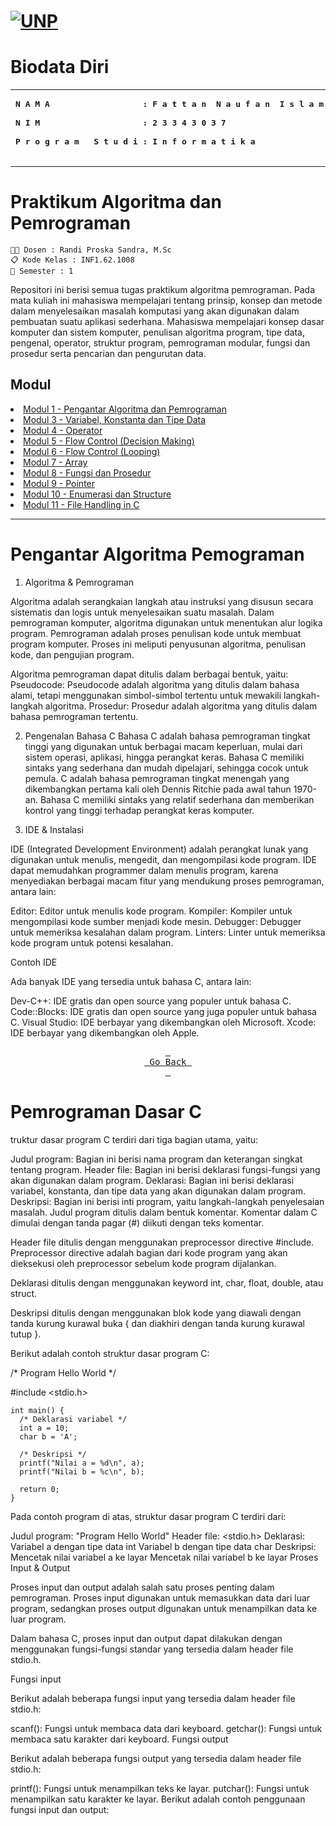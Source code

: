 # [![UNP](https://unp.ac.id/nfs-assets/all/images/logo_unp_white.png)](https://unp.ac.id/)

# Biodata Diri
<table>
<tr>
<td>
<b><pre>
N A M A                   : F a t t a n  N a u f a n  I s l a m i<br>
N I M                     : 2 3 3 4 3 0 3 7<br>
P r o g r a m   S t u d i : I n f o r m a t i k a<br>
</pre></b>
</td>
</tr>
</table>

# Praktikum Algoritma dan Pemrograman
`🧑‍🏫️ Dosen : Randi Proska Sandra, M.Sc` <br>
`📋 Kode Kelas : INF1.62.1008` <br>
`📑 Semester : 1` <br>

Repositori ini berisi semua tugas praktikum algoritma pemrograman. Pada mata kuliah ini mahasiswa mempelajari tentang prinsip, konsep dan metode dalam menyelesaikan masalah komputasi yang akan digunakan dalam pembuatan suatu aplikasi sederhana. Mahasiswa mempelajari konsep dasar komputer dan sistem komputer, penulisan algoritma program, tipe data, pengenal, operator, struktur program, pemrograman modular, fungsi dan prosedur serta pencarian dan pengurutan data.

<h2 id="navigator">Modul</h2>
<list>
  <li><a href="#modul1">Modul 1 - Pengantar Algoritma dan Pemrograman</a></li>
  <li><a href="#modul2>Modul 2 - Pemrograman Dasar C</a></li>
  <li><a href="Modul 3 - Variabel, Konstanta dan Tipe Data">Modul 3 - Variabel, Konstanta dan Tipe Data</a></li>
  <li><a href="Modul 4 - Operator">Modul 4 - Operator</a></li>
  <li><a href="Modul 5 - Flow Control (Decision Making)">Modul 5 - Flow Control (Decision Making)</a></li>
  <li><a href="Modul 6 - Flow Control (Looping)">Modul 6 - Flow Control (Looping)</a></li>
  <li><a href="Modul 7 - Array">Modul 7 - Array</a></li>
  <li><a href="Modul 8 - Fungsi dan Prosedur">Modul 8 - Fungsi dan Prosedur</a></li>
  <li><a href="Modul 9 - Pointer">Modul 9 - Pointer</a></li>
  <li><a href="Modul 10 - Enumerasi dan Structure">Modul 10 - Enumerasi dan Structure</a></li>
 <li><a href="Modul 11 - File Handling in C">Modul 11 - File Handling in C</a></li>
</list>

---
<h1 id="modul1">Pengantar Algoritma Pemograman</h1>

1. Algoritma & Pemrograman

Algoritma adalah serangkaian langkah atau instruksi yang disusun secara sistematis dan logis untuk menyelesaikan suatu masalah. Dalam pemrograman komputer, algoritma digunakan untuk menentukan alur logika program. Pemrograman adalah proses penulisan kode untuk membuat program komputer. Proses ini meliputi penyusunan algoritma, penulisan kode, dan pengujian program.

Algoritma pemrograman dapat ditulis dalam berbagai bentuk, yaitu:
Pseudocode: Pseudocode adalah algoritma yang ditulis dalam bahasa alami, tetapi menggunakan simbol-simbol tertentu untuk mewakili langkah-langkah algoritma.
Prosedur: Prosedur adalah algoritma yang ditulis dalam bahasa pemrograman tertentu. <br>

2. Pengenalan Bahasa C
Bahasa C adalah bahasa pemrograman tingkat tinggi yang digunakan untuk berbagai macam keperluan, mulai dari sistem operasi, aplikasi, hingga perangkat keras. Bahasa C memiliki sintaks yang sederhana dan mudah dipelajari, sehingga cocok untuk pemula.
C adalah bahasa pemrograman tingkat menengah yang dikembangkan pertama kali oleh Dennis Ritchie pada awal tahun 1970-an. Bahasa C memiliki sintaks yang relatif sederhana dan memberikan kontrol yang tinggi terhadap perangkat keras komputer.

3. IDE & Instalasi

IDE (Integrated Development Environment) adalah perangkat lunak yang digunakan untuk menulis, mengedit, dan mengompilasi kode program. IDE dapat memudahkan programmer dalam menulis program, karena menyediakan berbagai macam fitur yang mendukung proses pemrograman, antara lain:

Editor: Editor untuk menulis kode program.
Kompiler: Kompiler untuk mengompilasi kode sumber menjadi kode mesin.
Debugger: Debugger untuk memeriksa kesalahan dalam program.
Linters: Linter untuk memeriksa kode program untuk potensi kesalahan.

Contoh IDE

Ada banyak IDE yang tersedia untuk bahasa C, antara lain:

Dev-C++: IDE gratis dan open source yang populer untuk bahasa C.
Code::Blocks: IDE gratis dan open source yang juga populer untuk bahasa C.
Visual Studio: IDE berbayar yang dikembangkan oleh Microsoft.
Xcode: IDE berbayar yang dikembangkan oleh Apple.

<div align="center">
  <a href="#navigator"><kbd> <br> Go Back <br> </kbd></a>
</div>

<h1 id="modul2">Pemrograman Dasar C</h1>

truktur dasar program C terdiri dari tiga bagian utama, yaitu:

Judul program: Bagian ini berisi nama program dan keterangan singkat tentang program.
Header file: Bagian ini berisi deklarasi fungsi-fungsi yang akan digunakan dalam program.
Deklarasi: Bagian ini berisi deklarasi variabel, konstanta, dan tipe data yang akan digunakan dalam program.
Deskripsi: Bagian ini berisi inti program, yaitu langkah-langkah penyelesaian masalah.
Judul program ditulis dalam bentuk komentar. Komentar dalam C dimulai dengan tanda pagar (#) diikuti dengan teks komentar.

Header file ditulis dengan menggunakan preprocessor directive #include. Preprocessor directive adalah bagian dari kode program yang akan dieksekusi oleh preprocessor sebelum kode program dijalankan.

Deklarasi ditulis dengan menggunakan keyword int, char, float, double, atau struct.

Deskripsi ditulis dengan menggunakan blok kode yang diawali dengan tanda kurung kurawal buka { dan diakhiri dengan tanda kurung kurawal tutup }.

Berikut adalah contoh struktur dasar program C:

/* Program Hello World */

#include <stdio.h>

```
int main() {
  /* Deklarasi variabel */
  int a = 10;
  char b = 'A';

  /* Deskripsi */
  printf("Nilai a = %d\n", a);
  printf("Nilai b = %c\n", b);

  return 0;
}
```
Pada contoh program di atas, struktur dasar program C terdiri dari:

Judul program: "Program Hello World"
Header file: <stdio.h>
Deklarasi:
Variabel a dengan tipe data int
Variabel b dengan tipe data char
Deskripsi:
Mencetak nilai variabel a ke layar
Mencetak nilai variabel b ke layar
Proses Input & Output

Proses input dan output adalah salah satu proses penting dalam pemrograman. Proses input digunakan untuk memasukkan data dari luar program, sedangkan proses output digunakan untuk menampilkan data ke luar program.

Dalam bahasa C, proses input dan output dapat dilakukan dengan menggunakan fungsi-fungsi standar yang tersedia dalam header file stdio.h.

Fungsi input

Berikut adalah beberapa fungsi input yang tersedia dalam header file stdio.h:

scanf(): Fungsi untuk membaca data dari keyboard.
getchar(): Fungsi untuk membaca satu karakter dari keyboard.
Fungsi output

Berikut adalah beberapa fungsi output yang tersedia dalam header file stdio.h:

printf(): Fungsi untuk menampilkan teks ke layar.
putchar(): Fungsi untuk menampilkan satu karakter ke layar.
Berikut adalah contoh penggunaan fungsi input dan output:
